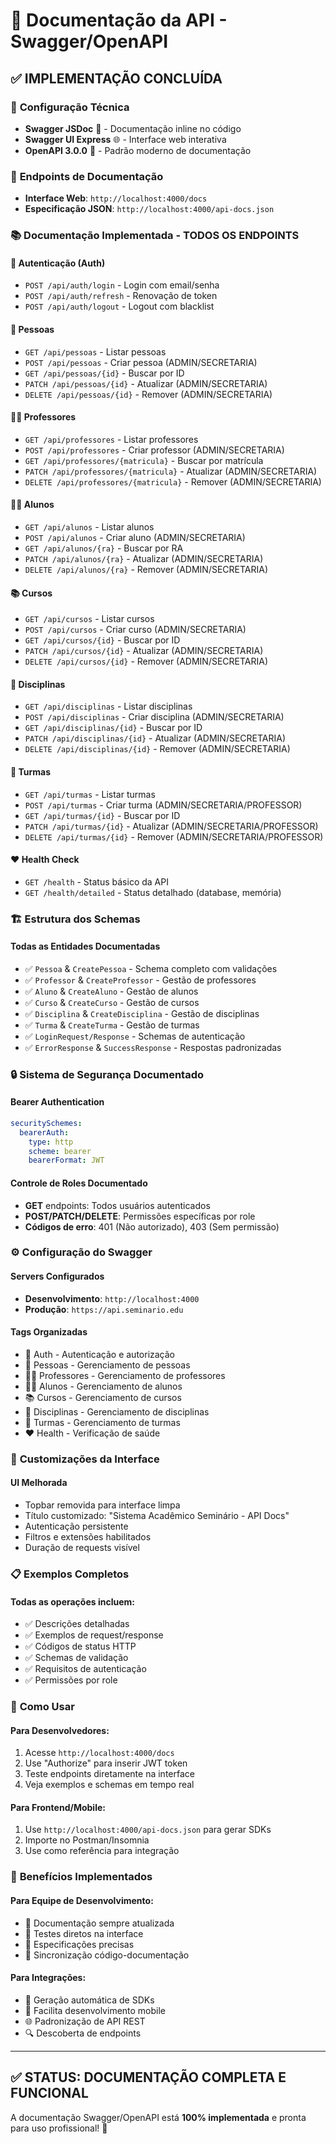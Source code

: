 # 📖 Documentação da API - Swagger/OpenAPI

## ✅ **IMPLEMENTAÇÃO CONCLUÍDA**

### 🔧 **Configuração Técnica**
- **Swagger JSDoc** 📝 - Documentação inline no código
- **Swagger UI Express** 🌐 - Interface web interativa  
- **OpenAPI 3.0.0** 🎯 - Padrão moderno de documentação

### 📍 **Endpoints de Documentação**
- **Interface Web**: `http://localhost:4000/docs`
- **Especificação JSON**: `http://localhost:4000/api-docs.json`

### 📚 **Documentação Implementada - TODOS OS ENDPOINTS**

#### 🔐 **Autenticação (Auth)**
- `POST /api/auth/login` - Login com email/senha
- `POST /api/auth/refresh` - Renovação de token  
- `POST /api/auth/logout` - Logout com blacklist

#### 👥 **Pessoas**
- `GET /api/pessoas` - Listar pessoas
- `POST /api/pessoas` - Criar pessoa (ADMIN/SECRETARIA)
- `GET /api/pessoas/{id}` - Buscar por ID
- `PATCH /api/pessoas/{id}` - Atualizar (ADMIN/SECRETARIA)
- `DELETE /api/pessoas/{id}` - Remover (ADMIN/SECRETARIA)

#### 👨‍🏫 **Professores**
- `GET /api/professores` - Listar professores
- `POST /api/professores` - Criar professor (ADMIN/SECRETARIA)
- `GET /api/professores/{matricula}` - Buscar por matrícula
- `PATCH /api/professores/{matricula}` - Atualizar (ADMIN/SECRETARIA)
- `DELETE /api/professores/{matricula}` - Remover (ADMIN/SECRETARIA)

#### 👨‍🎓 **Alunos**
- `GET /api/alunos` - Listar alunos
- `POST /api/alunos` - Criar aluno (ADMIN/SECRETARIA)
- `GET /api/alunos/{ra}` - Buscar por RA
- `PATCH /api/alunos/{ra}` - Atualizar (ADMIN/SECRETARIA)
- `DELETE /api/alunos/{ra}` - Remover (ADMIN/SECRETARIA)

#### 📚 **Cursos**
- `GET /api/cursos` - Listar cursos
- `POST /api/cursos` - Criar curso (ADMIN/SECRETARIA)
- `GET /api/cursos/{id}` - Buscar por ID
- `PATCH /api/cursos/{id}` - Atualizar (ADMIN/SECRETARIA)
- `DELETE /api/cursos/{id}` - Remover (ADMIN/SECRETARIA)

#### 📖 **Disciplinas**
- `GET /api/disciplinas` - Listar disciplinas
- `POST /api/disciplinas` - Criar disciplina (ADMIN/SECRETARIA)
- `GET /api/disciplinas/{id}` - Buscar por ID
- `PATCH /api/disciplinas/{id}` - Atualizar (ADMIN/SECRETARIA)
- `DELETE /api/disciplinas/{id}` - Remover (ADMIN/SECRETARIA)

#### 🏫 **Turmas**
- `GET /api/turmas` - Listar turmas
- `POST /api/turmas` - Criar turma (ADMIN/SECRETARIA/PROFESSOR)
- `GET /api/turmas/{id}` - Buscar por ID
- `PATCH /api/turmas/{id}` - Atualizar (ADMIN/SECRETARIA/PROFESSOR)
- `DELETE /api/turmas/{id}` - Remover (ADMIN/SECRETARIA/PROFESSOR)

#### ❤️ **Health Check**
- `GET /health` - Status básico da API
- `GET /health/detailed` - Status detalhado (database, memória)

### 🏗️ **Estrutura dos Schemas**

#### **Todas as Entidades Documentadas**
- ✅ `Pessoa` & `CreatePessoa` - Schema completo com validações
- ✅ `Professor` & `CreateProfessor` - Gestão de professores
- ✅ `Aluno` & `CreateAluno` - Gestão de alunos
- ✅ `Curso` & `CreateCurso` - Gestão de cursos
- ✅ `Disciplina` & `CreateDisciplina` - Gestão de disciplinas  
- ✅ `Turma` & `CreateTurma` - Gestão de turmas
- ✅ `LoginRequest/Response` - Schemas de autenticação
- ✅ `ErrorResponse` & `SuccessResponse` - Respostas padronizadas

### 🔒 **Sistema de Segurança Documentado**

#### **Bearer Authentication**
```yaml
securitySchemes:
  bearerAuth:
    type: http
    scheme: bearer
    bearerFormat: JWT
```

#### **Controle de Roles Documentado**
- **GET** endpoints: Todos usuários autenticados
- **POST/PATCH/DELETE**: Permissões específicas por role
- **Códigos de erro**: 401 (Não autorizado), 403 (Sem permissão)

### ⚙️ **Configuração do Swagger**

#### **Servers Configurados**
- **Desenvolvimento**: `http://localhost:4000`
- **Produção**: `https://api.seminario.edu`

#### **Tags Organizadas**
- 🔐 Auth - Autenticação e autorização
- 👥 Pessoas - Gerenciamento de pessoas
- 👨‍🏫 Professores - Gerenciamento de professores  
- 👨‍🎓 Alunos - Gerenciamento de alunos
- 📚 Cursos - Gerenciamento de cursos
- 📖 Disciplinas - Gerenciamento de disciplinas
- 🏫 Turmas - Gerenciamento de turmas
- ❤️ Health - Verificação de saúde

### 🎨 **Customizações da Interface**

#### **UI Melhorada**
- Topbar removida para interface limpa
- Título customizado: "Sistema Acadêmico Seminário - API Docs"
- Autenticação persistente
- Filtros e extensões habilitados
- Duração de requests visível

### 📋 **Exemplos Completos**

#### **Todas as operações incluem:**
- ✅ Descrições detalhadas
- ✅ Exemplos de request/response
- ✅ Códigos de status HTTP
- ✅ Schemas de validação
- ✅ Requisitos de autenticação
- ✅ Permissões por role

### 🚀 **Como Usar**

#### **Para Desenvolvedores:**
1. Acesse `http://localhost:4000/docs`
2. Use "Authorize" para inserir JWT token
3. Teste endpoints diretamente na interface
4. Veja exemplos e schemas em tempo real

#### **Para Frontend/Mobile:**
1. Use `http://localhost:4000/api-docs.json` para gerar SDKs
2. Importe no Postman/Insomnia
3. Use como referência para integração

### 🎯 **Benefícios Implementados**

#### **Para Equipe de Desenvolvimento:**
- 📖 Documentação sempre atualizada
- 🧪 Testes diretos na interface
- 🎯 Especificações precisas
- 🔄 Sincronização código-documentação

#### **Para Integrações:**
- 🤖 Geração automática de SDKs
- 📱 Facilita desenvolvimento mobile
- 🌐 Padronização de API REST
- 🔍 Descoberta de endpoints

---

## ✅ **STATUS: DOCUMENTAÇÃO COMPLETA E FUNCIONAL**

A documentação Swagger/OpenAPI está **100% implementada** e pronta para uso profissional! 🎉 